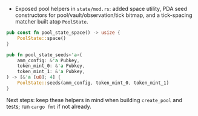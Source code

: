- Exposed pool helpers in `state/mod.rs`: added space utility, PDA seed constructors for pool/vault/observation/tick bitmap, and a tick-spacing matcher built atop `PoolState`.
```1:40:contract_roadmap/6.implementation/1.anchor_tutorial/fun-uniswap-v3/programs/fun-uniswap-v3/src/state/mod.rs
pub const fn pool_state_space() -> usize {
    PoolState::space()
}

pub fn pool_state_seeds<'a>(
    amm_config: &'a Pubkey,
    token_mint_0: &'a Pubkey,
    token_mint_1: &'a Pubkey,
) -> [&'a [u8]; 4] {
    PoolState::seeds(amm_config, token_mint_0, token_mint_1)
}
```

Next steps: keep these helpers in mind when building `create_pool` and tests; run `cargo fmt` if not already.